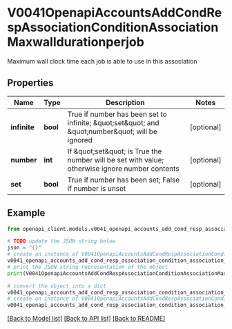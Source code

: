 # V0041OpenapiAccountsAddCondRespAssociationConditionAssociationMaxwalldurationperjob

Maximum wall clock time each job is able to use in this association

## Properties

Name | Type | Description | Notes
------------ | ------------- | ------------- | -------------
**infinite** | **bool** | True if number has been set to infinite; \&quot;set\&quot; and \&quot;number\&quot; will be ignored | [optional] 
**number** | **int** | If \&quot;set\&quot; is True the number will be set with value; otherwise ignore number contents | [optional] 
**set** | **bool** | True if number has been set; False if number is unset | [optional] 

## Example

```python
from openapi_client.models.v0041_openapi_accounts_add_cond_resp_association_condition_association_maxwalldurationperjob import V0041OpenapiAccountsAddCondRespAssociationConditionAssociationMaxwalldurationperjob

# TODO update the JSON string below
json = "{}"
# create an instance of V0041OpenapiAccountsAddCondRespAssociationConditionAssociationMaxwalldurationperjob from a JSON string
v0041_openapi_accounts_add_cond_resp_association_condition_association_maxwalldurationperjob_instance = V0041OpenapiAccountsAddCondRespAssociationConditionAssociationMaxwalldurationperjob.from_json(json)
# print the JSON string representation of the object
print(V0041OpenapiAccountsAddCondRespAssociationConditionAssociationMaxwalldurationperjob.to_json())

# convert the object into a dict
v0041_openapi_accounts_add_cond_resp_association_condition_association_maxwalldurationperjob_dict = v0041_openapi_accounts_add_cond_resp_association_condition_association_maxwalldurationperjob_instance.to_dict()
# create an instance of V0041OpenapiAccountsAddCondRespAssociationConditionAssociationMaxwalldurationperjob from a dict
v0041_openapi_accounts_add_cond_resp_association_condition_association_maxwalldurationperjob_from_dict = V0041OpenapiAccountsAddCondRespAssociationConditionAssociationMaxwalldurationperjob.from_dict(v0041_openapi_accounts_add_cond_resp_association_condition_association_maxwalldurationperjob_dict)
```
[[Back to Model list]](../README.md#documentation-for-models) [[Back to API list]](../README.md#documentation-for-api-endpoints) [[Back to README]](../README.md)


